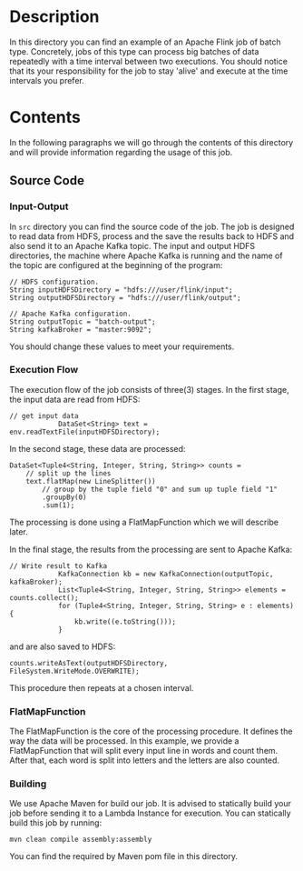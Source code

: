 # Description
In this directory you can find an example of an Apache Flink job of batch type.
Concretely, jobs of this type can process big batches of data repeatedly with a
time interval between two executions. You should notice that its your
responsibility for the job to stay 'alive' and execute at the time intervals you
prefer.


# Contents
In the following paragraphs we will go through the contents of this directory
and will provide information regarding the usage of this job.

## Source Code

### Input-Output
In `src` directory you can find the source code of the job. The job is designed
to read data from HDFS, process and the save the results back to HDFS and also
send it to an Apache Kafka topic. The input and output HDFS directories, the
machine where Apache Kafka is running and the name of the topic are configured
at the beginning of the program:

```
// HDFS configuration.
String inputHDFSDirectory = "hdfs:///user/flink/input";
String outputHDFSDirectory = "hdfs:///user/flink/output";

// Apache Kafka configuration.
String outputTopic = "batch-output";
String kafkaBroker = "master:9092";
```

You should change these values to meet your requirements.

### Execution Flow
The execution flow of the job consists of three(3) stages. In the first stage,
the input data are read from HDFS:

```
// get input data
            DataSet<String> text = env.readTextFile(inputHDFSDirectory);
```

In the second stage, these data are processed:

```
DataSet<Tuple4<String, Integer, String, String>> counts =
    // split up the lines
    text.flatMap(new LineSplitter())
        // group by the tuple field "0" and sum up tuple field "1"
        .groupBy(0)
        .sum(1);
```

The processing is done using a FlatMapFunction which we will describe later.

In the final stage, the results from the processing are sent to Apache Kafka:

```
// Write result to Kafka
            KafkaConnection kb = new KafkaConnection(outputTopic, kafkaBroker);
            List<Tuple4<String, Integer, String, String>> elements = counts.collect();
            for (Tuple4<String, Integer, String, String> e : elements) {
                kb.write((e.toString()));
            }
```

and are also saved to HDFS:

```
counts.writeAsText(outputHDFSDirectory, FileSystem.WriteMode.OVERWRITE);
```

This procedure then repeats at a chosen interval.


### FlatMapFunction
The FlatMapFunction is the core of the processing procedure. It defines the
way the data will be processed. In this example, we provide a FlatMapFunction
that will split every input line in words and count them. After that, each
word is split into letters and the letters are also counted.

### Building
We use Apache Maven for build our job. It is advised to statically build your
job before sending it to a Lambda Instance for execution. You can statically
build this job by running:

```
mvn clean compile assembly:assembly
```

You can find the required by Maven pom file in this directory.
